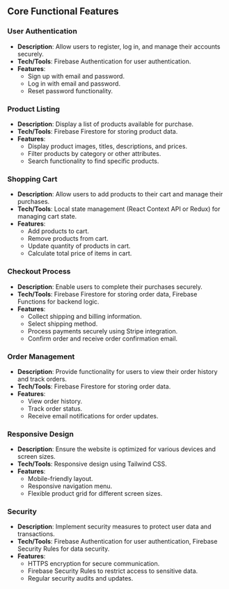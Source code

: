 ## Core Functional Features

### User Authentication

- **Description**: Allow users to register, log in, and manage their accounts securely.
- **Tech/Tools**: Firebase Authentication for user authentication.
- **Features**:
  - Sign up with email and password.
  - Log in with email and password.
  - Reset password functionality.

### Product Listing

- **Description**: Display a list of products available for purchase.
- **Tech/Tools**: Firebase Firestore for storing product data.
- **Features**:
  - Display product images, titles, descriptions, and prices.
  - Filter products by category or other attributes.
  - Search functionality to find specific products.

### Shopping Cart

- **Description**: Allow users to add products to their cart and manage their purchases.
- **Tech/Tools**: Local state management (React Context API or Redux) for managing cart state.
- **Features**:
  - Add products to cart.
  - Remove products from cart.
  - Update quantity of products in cart.
  - Calculate total price of items in cart.

### Checkout Process

- **Description**: Enable users to complete their purchases securely.
- **Tech/Tools**: Firebase Firestore for storing order data, Firebase Functions for backend logic.
- **Features**:
  - Collect shipping and billing information.
  - Select shipping method.
  - Process payments securely using Stripe integration.
  - Confirm order and receive order confirmation email.

### Order Management

- **Description**: Provide functionality for users to view their order history and track orders.
- **Tech/Tools**: Firebase Firestore for storing order data.
- **Features**:
  - View order history.
  - Track order status.
  - Receive email notifications for order updates.

### Responsive Design

- **Description**: Ensure the website is optimized for various devices and screen sizes.
- **Tech/Tools**: Responsive design using Tailwind CSS.
- **Features**:
  - Mobile-friendly layout.
  - Responsive navigation menu.
  - Flexible product grid for different screen sizes.

### Security

- **Description**: Implement security measures to protect user data and transactions.
- **Tech/Tools**: Firebase Authentication for user authentication, Firebase Security Rules for data security.
- **Features**:
  - HTTPS encryption for secure communication.
  - Firebase Security Rules to restrict access to sensitive data.
  - Regular security audits and updates.
